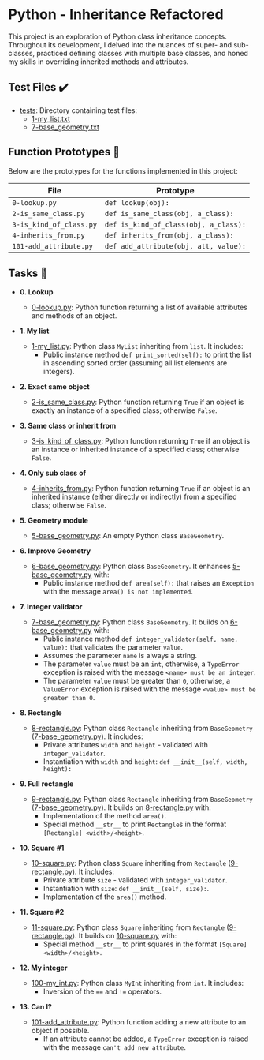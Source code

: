# Python - Inheritance Refactored

This project is an exploration of Python class inheritance concepts. Throughout its development, I delved into the nuances of super- and sub-classes, practiced defining classes with multiple base classes, and honed my skills in overriding inherited methods and attributes.

## Test Files :heavy_check_mark:

* [tests](./tests): Directory containing test files:
    * [1-my_list.txt](./1-my_list.txt)
    * [7-base_geometry.txt](./7-base_geometry.txt)

## Function Prototypes :floppy_disk:

Below are the prototypes for the functions implemented in this project:

| File                    | Prototype                             |
| ----------------------- | ------------------------------------- |
| `0-lookup.py`           | `def lookup(obj):`                    |
| `2-is_same_class.py`    | `def is_same_class(obj, a_class):`    |
| `3-is_kind_of_class.py` | `def is_kind_of_class(obj, a_class):` |
| `4-inherits_from.py`    | `def inherits_from(obj, a_class):`    |
| `101-add_attribute.py`  | `def add_attribute(obj, att, value):` |

## Tasks :page_with_curl:

* **0. Lookup**
  * [0-lookup.py](./0-lookup.py): Python function returning a list of available attributes and methods of an object.

* **1. My list**
  * [1-my_list.py](./1-my_list.py): Python class `MyList` inheriting from `list`. It includes:
    * Public instance method `def print_sorted(self):` to print the list in ascending sorted order (assuming all list elements are integers).

* **2. Exact same object**
  * [2-is_same_class.py](./2-is_same_class.py): Python function returning `True` if an object is exactly an instance of a specified class; otherwise `False`.

* **3. Same class or inherit from**
  * [3-is_kind_of_class.py](./3-is_kind_of_class.py): Python function returning `True` if an object is an instance or inherited instance of a specified class; otherwise `False`.

* **4. Only sub class of**
  * [4-inherits_from.py](./4-inherits_from.py): Python function returning `True` if an object is an inherited instance (either directly or indirectly) from a specified class; otherwise `False`.

* **5. Geometry module**
  * [5-base_geometry.py](./5-base_geometry.py): An empty Python class `BaseGeometry`.

* **6. Improve Geometry**
  * [6-base_geometry.py](./6-base_geometry.py): Python class `BaseGeometry`. It enhances [5-base_geometry.py](./5-base_geometry.py) with:
    * Public instance method `def area(self):` that raises an `Exception` with the message `area() is not implemented`.

* **7. Integer validator**
  * [7-base_geometry.py](./7-base_geometry.py): Python class `BaseGeometry`. It builds on [6-base_geometry.py](./6-base_geometry.py) with:
    * Public instance method `def integer_validator(self, name, value):` that validates the parameter `value`.
    * Assumes the parameter `name` is always a string.
    * The parameter `value` must be an `int`, otherwise, a `TypeError` exception is raised with the message `<name> must be an integer`.
    * The parameter `value` must be greater than `0`, otherwise, a `ValueError` exception is raised with the message `<value> must be greater than 0`.

* **8. Rectangle**
  * [8-rectangle.py](./8-rectangle.py): Python class `Rectangle` inheriting from `BaseGeometry` ([7-base_geometry.py](./7-base_geometry.py)). It includes:
    * Private attributes `width` and `height` - validated with `integer_validator`.
    * Instantiation with `width` and `height`: `def __init__(self, width, height):`

* **9. Full rectangle**
  * [9-rectangle.py](./9-rectangle.py): Python class `Rectangle` inheriting from `BaseGeometry` ([7-base_geometry.py](./7-base_geometry.py)). It builds on [8-rectangle.py](./8-rectangle.py) with:
    * Implementation of the method `area()`.
    * Special method `__str__` to print `Rectangle`s in the format `[Rectangle] <width>/<height>`.

* **10. Square #1**
  * [10-square.py](./10-square.py): Python class `Square` inheriting from `Rectangle` ([9-rectangle.py](./9-rectangle.py)). It includes:
    * Private attribute `size` - validated with `integer_validator`.
    * Instantiation with `size`: `def __init__(self, size):`.
    * Implementation of the `area()` method.

* **11. Square #2**
  * [11-square.py](./11-square.py): Python class `Square` inheriting from `Rectangle` ([9-rectangle.py](./9-rectangle.py)). It builds on [10-square.py](./10-square.py) with:
    * Special method `__str__` to print squares in the format `[Square] <width>/<height>`.

* **12. My integer**
  * [100-my_int.py](./100-my_int.py): Python class `MyInt` inheriting from `int`. It includes:
    * Inversion of the `==` and `!=` operators.

* **13. Can I?**
  * [101-add_attribute.py](./101-add_attribute.py): Python function adding a new attribute to an object if possible.
    * If an attribute cannot be added, a `TypeError` exception is raised with the message `can't add new attribute`.
